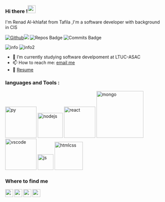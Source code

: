 ### Hi there !<img src="https://media.giphy.com/media/hvRJCLFzcasrR4ia7z/giphy.gif" width="25px">
I'm Renad Al-khlafat from Tafila ,I'm a software developer with background in CIS 

[![Github](https://img.shields.io/github/followers/renadalkhlafat?label=Follow&style=social)](https://github.com/renadalkhlafat)![](https://visitor-badge.glitch.me/badge?page_id=renadalkhlafat) ![Repos Badge](https://badges.pufler.dev/repos/renadalkhlafat) ![Commits Badge](https://badges.pufler.dev/commits/monthly/renadalkhlafat)


![info](https://github-readme-stats.vercel.app/api?username=renadalkhlafat&show_icons=true) ![info2](https://github-readme-stats.vercel.app/api/top-langs/?username=renadalkhlafat&layout=compact)

- 🔭 I’m currently studying software develpoment at LTUC-ASAC 
- 📫 How to reach me: [email me](renadsalem8888@gamil.com)
- 📄 [Resume](https://docs.google.com/drawings/d/1jWP0_OOq227ynokYHZPgcuXCM2ChViQvHpxh46xdeHk/edit?usp=sharing) 

### languages and Tools :
<img src="https://camo.githubusercontent.com/0a719c24a5eb8062d68bdabbd7306a0dcab0b0ce7093a8550870497456863ec9/68747470733a2f2f7777772e766563746f726c6f676f2e7a6f6e652f6c6f676f732f707974686f6e2f707974686f6e2d617232312e737667" alt="py" width ="100px">  <img src="https://upload.wikimedia.org/wikipedia/commons/thumb/d/d9/Node.js_logo.svg/1200px-Node.js_logo.svg.png" alt="nodejs" width ="80px">  <img src="https://blog.wildix.com/wp-content/uploads/2020/06/react-logo.jpg" alt="react" width ="100px">  <img src="https://cdn.buttercms.com/6IOYf3uRJMGxcpXMTswN" alt="mongo" width ="150px">  <img src="https://www.aemics.nl/wp-content/uploads/2021/06/Visual-Studio-Code-logo.png" alt="vscode" width ="100px">
<img src="https://upload.wikimedia.org/wikipedia/commons/thumb/9/99/Unofficial_JavaScript_logo_2.svg/480px-Unofficial_JavaScript_logo_2.svg.png" alt="js" width ="50px">  <img src="https://upload.wikimedia.org/wikipedia/commons/thumb/1/10/CSS3_and_HTML5_logos_and_wordmarks.svg/791px-CSS3_and_HTML5_logos_and_wordmarks.svg.png" alt="htmlcss" width ="90px">



### Where to find me
<a href ="https://www.facebook.com/profile.php?id=100012708845288"><img src="https://toppng.com/uploads/preview/facebook-darkblue-01-facebook-icon-small-11563255210muq5fcu8vc.png" width="25px"></a>  <a href ="https://twitter.com/KhlafatAl"><img src="https://toppng.com/uploads/preview/line-clipart-computer-icons-social-media-facebook-small-transparent-background-twitter-ico-11562914414jbo8db7bj4.png" width="25px"></a> <a href ="https://www.linkedin.com/in/renad-khlafat-ab2b9a1ba/"><img src="https://cdn-icons-png.flaticon.com/512/174/174857.png" width="25px"></a> <a href ="https://www.instagram.com/renad_salem98/"><img src="https://upload.wikimedia.org/wikipedia/commons/thumb/a/a5/Instagram_icon.png/1024px-Instagram_icon.png" width="25px"></a>
